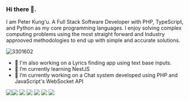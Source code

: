 ### Hi there 👋.

I am Peter Kung'u. A Full Stack Software Developer with PHP, TypeScript, and Python as my core programming languages. 
I enjoy solving complex computing problems using the most straight forward and Industry approoved methodologies to end up with simple and accurate solutions.

<!--
**kamau-crypto/kamau-crypto** is a ✨ _special_ ✨ repository because its `README.md` (this file) appears on your GitHub profile.
Here are some ideas to get you started:-->

![3301602](https://github.com/kamau-crypto/kamau-crypto/assets/85543058/a0162245-5cac-4c1f-b2e4-5c4676c082e7)



- 👀 I'm also working on a Lyrics finding app using text base inputs.
- 🌱 I’m currently learning NestJS
- 🔭 I’m currently working on a Chat system developed using PHP and JavaScript's WebSocket API
<!-- - 👯 I’m looking to collaborate on 
 - 🤔 I’m looking for help with ... -->
<!-- - 💬 Ask me about: --> 


  <img src="https://img.shields.io/badge/React-20232A?style=for-the-badge&logo=react&logoColor=61DAFB"/><img src ="https://img.shields.io/badge/MySQL-005C84?style=for-the-badge&logo=mysql&logoColor=white"/> <img src="https://img.shields.io/badge/PHP-777BB4?style=for-the-badge&logo=php&logoColor=white"/> <img src="https://img.shields.io/badge/GIT-E44C30?style=for-the-badge&logo=git&logoColor=white"/> <img src="https://img.shields.io/badge/TypeScript-007ACC?style=for-the-badge&logo=typescript&logoColor=white"/> <img src="https://img.shields.io/badge/Linux-FCC624?style=for-the-badge&logo=linux&logoColor=black"/> <img src="https://img.shields.io/badge/MongoDB-4EA94B?style=for-the-badge&logo=mongodb&logoColor=white"/>
  
<!--  As a hobby, I like to spend my time taking Nature Walks or Gaming. -->


